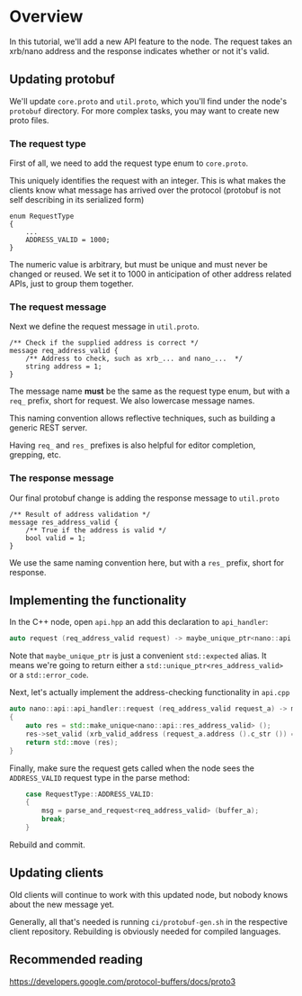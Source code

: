 # Overview

In this tutorial, we'll add a new API feature to the node. The request takes an xrb/nano address and the response indicates whether or not it's valid.

## Updating protobuf

We'll update `core.proto` and `util.proto`, which you'll find under the node's `protobuf` directory. For more complex tasks, you may want to create new proto files.

### The request type

First of all, we need to add the request type enum to `core.proto`. 

This uniquely identifies the request with an integer. This is what makes the clients know what message has arrived over the protocol (protobuf is not self describing in its serialized form)

```
enum RequestType
{
    ...
    ADDRESS_VALID = 1000;
}
```

The numeric value is arbitrary, but must be unique and must never be changed or reused. We set it to 1000 in anticipation of other address related APIs, just to group them together.

### The request message

Next we define the request message in `util.proto`. 

```
/** Check if the supplied address is correct */
message req_address_valid {
    /** Address to check, such as xrb_... and nano_...  */
    string address = 1;
}
```

The message name **must** be the same as the request type enum, but with a `req_` prefix, short for request. We also lowercase message names.

This naming convention allows reflective techniques, such as building a generic REST server.

Having `req_` and `res_` prefixes is also helpful for editor completion, grepping, etc.

### The response message

Our final protobuf change is adding the response message to `util.proto`

```
/** Result of address validation */
message res_address_valid {
    /** True if the address is valid */
    bool valid = 1;
}
```

We use the same naming convention here, but with a `res_` prefix, short for response.

## Implementing the functionality

In the C++ node, open `api.hpp` an add this declaration to `api_handler`:

```c++
auto request (req_address_valid request) -> maybe_unique_ptr<nano::api::res_address_valid>;
```

Note that `maybe_unique_ptr` is just a convenient `std::expected` alias. It means we're going to return either a `std::unique_ptr<res_address_valid>` or a `std::error_code`.

Next, let's actually implement the address-checking functionality in `api.cpp`

```c++
auto nano::api::api_handler::request (req_address_valid request_a) -> maybe_unique_ptr<nano::api::res_address_valid>
{
	auto res = std::make_unique<nano::api::res_address_valid> ();
	res->set_valid (xrb_valid_address (request_a.address ().c_str ()) == 0);
	return std::move (res);
}
```

Finally, make sure the request gets called when the node sees the `ADDRESS_VALID` request type in the parse method:

```c++
    case RequestType::ADDRESS_VALID:
    {
        msg = parse_and_request<req_address_valid> (buffer_a);
        break;
    }
```

Rebuild and commit.

## Updating clients

Old clients will continue to work with this updated node, but nobody knows about the new message yet.

Generally, all that's needed is running `ci/protobuf-gen.sh` in the respective client repository. Rebuilding is obviously needed for compiled languages.

## Recommended reading

https://developers.google.com/protocol-buffers/docs/proto3
